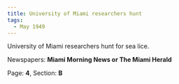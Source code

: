 ```yaml
---  
title: University of Miami researchers hunt  
tags:  
  - May 1949  
---  
```

  
University of Miami researchers hunt for sea lice.  
  
Newspapers: **Miami Morning News or The Miami Herald**  
  
Page: **4**, Section: **B** 
